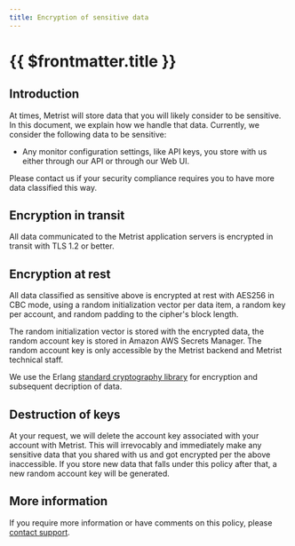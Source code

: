 ```yaml
---
title: Encryption of sensitive data
---
```


# {{ $frontmatter.title }}

## Introduction

At times, Metrist will store data that you will likely consider to be sensitive. In this document,
we explain how we handle that data. Currently, we consider the following data to be sensitive:

* Any monitor configuration settings, like API keys, you store with us either through our API or through our Web UI.

Please contact us if your security compliance requires you to have more data classified this way.

## Encryption in transit

All data communicated to the Metrist application servers is encrypted in transit with TLS 1.2 or better.

## Encryption at rest

All data classified as sensitive above is encrypted at rest with AES256 in CBC mode, using a random initialization
vector per data item, a random key per account, and random padding to the cipher's block length.

The random initialization vector is stored with the encrypted data, the random account key is stored in Amazon AWS Secrets Manager. The
random account key is only accessible by the Metrist backend and Metrist technical staff.

We use the Erlang [standard cryptography library](https://www.erlang.org/doc/man/crypto.html) for encryption and subsequent decription
of data.

## Destruction of keys

At your request, we will delete the account key associated with your account with Metrist. This will irrevocably
and immediately make any sensitive data that you shared with us and got encrypted per the above inaccessible. If you
store new data that falls under this policy after that, a new random account key will be generated.

## More information

If you require more information or have comments on this policy, please [contact support](mailto:support@metrist.io).
